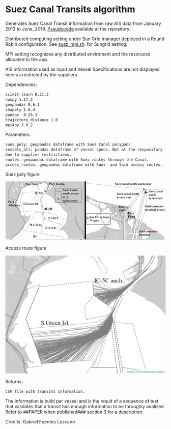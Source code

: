 # Suez Canal Transits algorithm
Generates Suez Canal Transit information from raw AIS data from January 2013 to June, 2019.
[Pseudocode](https://github.com/gabrielfuenmar/suez-canal-transits/blob/master/pseudo_suez.pdf) available at the repository.

Distributed computing setting under Sun Grid manager deployed in a Round Robin configuration. See [suez_mpi.sh](https://github.com/gabrielfuenmar/suez-canal-transits/blob/master/suez_mpi.sh). for Sungrid setting.

MPI setting recognizes any distributed enviroment and the resoruces allocated to the app.

AIS information used as input and Vessel Specifications are not displayed here as restricted by the suppliers.

Dependencies:

    scikit-learn 0.21.3
    numpy 1.17.2
    geopandas 0.6.1
    shapely 1.6.4
    pandas  0.25.1
    trajectory_distance 1.0
    mpi4py 3.0.2

Parameters:
    
    suez_poly: geopandas dataframe with Suez Canal polygons
    vessels_all: pandas dataframe of vessel specs. Not at the respository due to supplier restrictions.
    routes: geopandas dataframe with Suez routes through the Canal.
    access_routes: geopandas dataframe with Suez  and Said access routes.

Suez poly figure

![alt text](https://github.com/gabrielfuenmar/suez-canal-transits/blob/master/1_suez_canal_polygons.png)

Access route figure

![alt text](https://github.com/gabrielfuenmar/suez-canal-transits/blob/master/3_canal_access.png)

Returns:
  
    CSV file with transits information.

The information is build per vessel and is the result of a sequence of test that validates that a transit has enough information to be throughly analized. Refer to ##PAPER when published### section 3 for a description.


Credits: Gabriel Fuentes Lezcano
